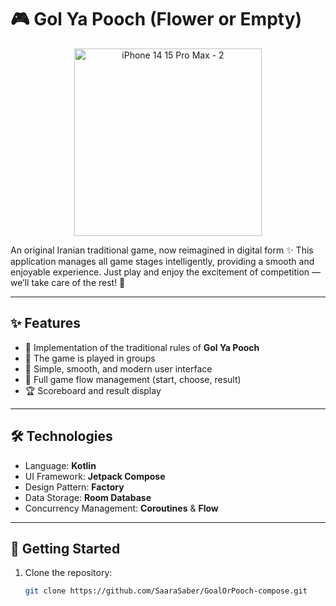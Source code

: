 # 🎮 Gol Ya Pooch (Flower or Empty)
<p align="center">
<img width="auto" height="300" alt="iPhone 14   15 Pro Max - 2" src="https://github.com/user-attachments/assets/689858ec-ddcc-42ed-9794-d5f734507941" />
</p>
An original Iranian traditional game, now reimagined in digital form ✨  
This application manages all game stages intelligently, providing a smooth and enjoyable experience.  
Just play and enjoy the excitement of competition — we’ll take care of the rest! 🚀

---

## ✨ Features
- 🎲 Implementation of the traditional rules of **Gol Ya Pooch**
- 👥 The game is played in groups
- 📱 Simple, smooth, and modern user interface
- 🔔 Full game flow management (start, choose, result)
- 🏆 Scoreboard and result display

---

## 🛠 Technologies
- Language: **Kotlin**
- UI Framework: **Jetpack Compose**
- Design Pattern: **Factory**
- Data Storage: **Room Database**
- Concurrency Management: **Coroutines** & **Flow**

---

## 🚀 Getting Started
1. Clone the repository:
   ```bash
   git clone https://github.com/SaaraSaber/GoalOrPooch-compose.git
